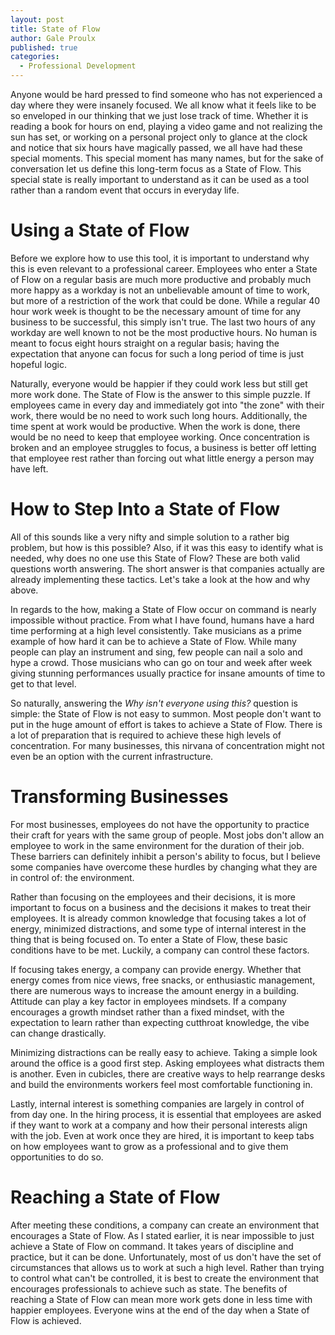 ```yaml
---
layout: post
title: State of Flow
author: Gale Proulx
published: true
categories:
  - Professional Development
---
```


Anyone would be hard pressed to find someone who has not experienced a day where they were insanely focused. We all know what it feels like to be so enveloped in our thinking that we just lose track of time. Whether it is reading a book for hours on end, playing a video game and not realizing the sun has set, or working on a personal project only to glance at the clock and notice that six hours have magically passed, we all have had these special moments. This special moment has many names, but for the sake of conversation let us define this long-term focus as a State of Flow. This special state is really important to understand as it can be used as a tool rather than a random event that occurs in everyday life.

# Using a State of Flow

Before we explore how to use this tool, it is important to understand why this is even relevant to a professional career. Employees who enter a State of Flow on a regular basis are much more productive and probably much more happy as a workday is not an unbelievable amount of time to work, but more of a restriction of the work that could be done. While a regular 40 hour work week is thought to be the necessary amount of time for any business to be successful, this simply isn't true. The last two hours of any workday are well known to not be the most productive hours. No human is meant to focus eight hours straight on a regular basis; having the expectation that anyone can focus for such a long period of time is just hopeful logic.

Naturally, everyone would be happier if they could work less but still get more work done. The State of Flow is the answer to this simple puzzle. If employees came in every day and immediately got into "the zone" with their work, there would be no need to work such long hours. Additionally, the time spent at work would be productive. When the work is done, there would be no need to keep that employee working. Once concentration is broken and an employee struggles to focus, a business is better off letting that employee rest rather than forcing out what little energy a person may have left.

# How to Step Into a State of Flow

All of this sounds like a very nifty and simple solution to a rather big problem, but how is this possible? Also, if it was this easy to identify what is needed, why does no one use this State of Flow? These are both valid questions worth answering. The short answer is that companies actually are already implementing these tactics. Let's take a look at the how and why above.

In regards to the how, making a State of Flow occur on command is nearly impossible without practice. From what I have found, humans have a hard time performing at a high level consistently. Take musicians as a prime example of how hard it can be to achieve a State of Flow. While many people can play an instrument and sing, few people can nail a solo and hype a crowd. Those musicians who can go on tour and week after week giving stunning performances usually practice for insane amounts of time to get to that level.

So naturally, answering the _Why isn't everyone using this?_ question is simple: the State of Flow is not easy to summon. Most people don't want to put in the huge amount of effort is takes to achieve a State of Flow. There is a lot of preparation that is required to achieve these high levels of concentration. For many businesses, this nirvana of concentration might not even be an option with the current infrastructure.

# Transforming Businesses

For most businesses, employees do not have the opportunity to practice their craft for years with the same group of people. Most jobs don't allow an employee to work in the same environment for the duration of their job. These barriers can definitely inhibit a person's ability to focus, but I believe some companies have overcome these hurdles by changing what they are in control of: the environment.

Rather than focusing on the employees and their decisions, it is more important to focus on a business and the decisions it makes to treat their employees. It is already common knowledge that focusing takes a lot of energy, minimized distractions, and some type of internal interest in the thing that is being focused on. To enter a State of Flow, these basic conditions have to be met. Luckily, a company can control these factors.

If focusing takes energy, a company can provide energy. Whether that energy comes from nice views, free snacks, or enthusiastic management, there are numerous ways to increase the amount energy in a building. Attitude can play a key factor in employees mindsets. If a company encourages a growth mindset rather than a fixed mindset, with the expectation to learn rather than expecting cutthroat knowledge, the vibe can change drastically.

Minimizing distractions can be really easy to achieve. Taking a simple look around the office is a good first step. Asking employees what distracts them is another. Even in cubicles, there are creative ways to help rearrange desks and build the environments workers feel most comfortable functioning in.

Lastly, internal interest is something companies are largely in control of from day one. In the hiring process, it is essential that employees are asked if they want to work at a company and how their personal interests align with the job. Even at work once they are hired, it is important to keep tabs on how employees want to grow as a professional and to give them opportunities to do so.

# Reaching a State of Flow

After meeting these conditions, a company can create an environment that encourages a State of Flow. As I stated earlier, it is near impossible to just achieve a State of Flow on command. It takes years of discipline and practice, but it can be done. Unfortunately, most of us don't have the set of circumstances that allows us to work at such a high level. Rather than trying to control what can't be controlled, it is best to create the environment that encourages professionals to achieve such as state. The benefits of reaching a State of Flow can mean more work gets done in less time with happier employees. Everyone wins at the end of the day when a State of Flow is achieved.
